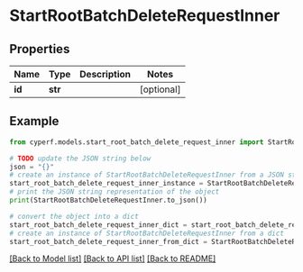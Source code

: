 # StartRootBatchDeleteRequestInner


## Properties

Name | Type | Description | Notes
------------ | ------------- | ------------- | -------------
**id** | **str** |  | [optional] 

## Example

```python
from cyperf.models.start_root_batch_delete_request_inner import StartRootBatchDeleteRequestInner

# TODO update the JSON string below
json = "{}"
# create an instance of StartRootBatchDeleteRequestInner from a JSON string
start_root_batch_delete_request_inner_instance = StartRootBatchDeleteRequestInner.from_json(json)
# print the JSON string representation of the object
print(StartRootBatchDeleteRequestInner.to_json())

# convert the object into a dict
start_root_batch_delete_request_inner_dict = start_root_batch_delete_request_inner_instance.to_dict()
# create an instance of StartRootBatchDeleteRequestInner from a dict
start_root_batch_delete_request_inner_from_dict = StartRootBatchDeleteRequestInner.from_dict(start_root_batch_delete_request_inner_dict)
```
[[Back to Model list]](../README.md#documentation-for-models) [[Back to API list]](../README.md#documentation-for-api-endpoints) [[Back to README]](../README.md)


